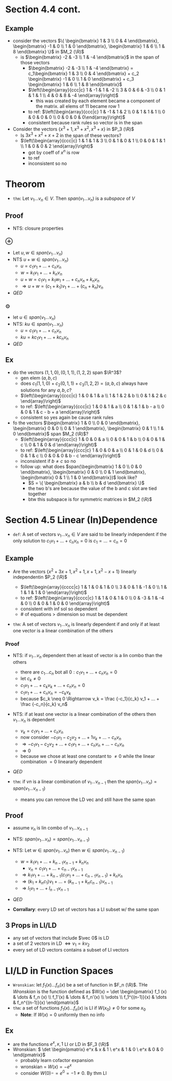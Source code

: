 # Section 4.4 cont.
## Example
- consider the vectors $\{ \begin{bmatrix} 1 & 3 \\ 0 & 4 \end{bmatrix}, \begin{bmatrix} -1 & 0 \\ 1 & 0 \end{bmatrix}, \begin{bmatrix} 1 & 6 \\ 1 & 8 \end{bmatrix} \}$ in $M_2 (\R)$
    - is $\begin{bmatrix} -2 & -3 \\ 1 & -4 \end{bmatrix}$ in the span of those vectors
        - $\begin{bmatrix} -2 & -3 \\ 1 & -4 \end{bmatrix} =  c_1\begin{bmatrix} 1 & 3 \\ 0 & 4 \end{bmatrix} + c_2 \begin{bmatrix} -1 & 0 \\ 1 & 0 \end{bmatrix} + c_3 \begin{bmatrix} 1 & 6 \\ 1 & 8 \end{bmatrix}$
        - $\left(\begin{array}{ccc|c} 1 & -1 & 1 & -2 \\ 3 & 0 & 6 & -3 \\ 0 & 1 & 1 & 1 \\ 4 & 0 & 8 & -4 \end{array}\right)$
            - this was created by each element became a component of the matrix. all elems of 11 became row 1
        - to ref: $\left(\begin{array}{ccc|c} 1 & -1 & 1 & 2 \\ 0 & 1 & 1 & 1 \\ 0 & 0 & 0 & 0 \\ 0 & 0 & 0 & 0\end{array}\right)$
        - consistent because rank rules
        so vector is in the span
- Consider the vectors $\{ x^3 + 1, x^3 + x^2, x^3 + x \}$ in $P_3 (\R)$
    - Is  $3x^3 + x^2 + x + 2$ in the span of these vectors?
    - $\left(\begin{array}{ccc|c} 1 & 1 & 1 & 3 \\ 0 & 1 & 0 & 1 \\ 0 & 0 & 1 & 1 \\ 1 & 0 & 0 & 2 \end{array}\right)$
        - got by coeff of $x^n$ is row
        - to ref
        - inconsistent so no

# Theorom
- `thm`: Let $v_1...v_n \in V$. Then $span(v_1...v_n)$ is a *subspace* of $V$

## Proof
- NTS: closure properties

### $\oplus$
- Let $u, w  \in span(v_1...v_n)$
- NTS $u + w \in span(v_1...v_n)$
    - $u = c_1 v_1 + ... + c_n v_n$
    - $w = k_1 v_1 + ... + k_n v_n$
    - $u + w = c_1 v_1 + k_1 w_1 + ... + c_n v_n + k_n v_n$
    - $\Rightarrow u + w = (c_1 + k_1)v_1 + ... + (c_n + k_n) v_n$
- $QED$

### $\odot$
- let $u \in span(v_1 ... v_n)$
- NTS: $ku \in span(v_1 ... v_n)$
    - $u = c_1 v_1 + ... + c_n v_n$
    - $ku = kc_1 v_1 + ... + k c_n v_n$
- $QED$

## Ex
- do the vectors $(1, 1, 0), (0, 1, 1), (1, 2, 2)$ span $\R^3$?
    - gen elem $(a, b, c)$
    - does $c_1 (1, 1, 0) + c_2 (0, 1, 1) + c_3 (1, 2, 2) = (a, b, c)$ always have solutions for any $a, b, c$?
    - $\left(\begin{array}{ccc|c} 1 & 0 & 1 & a \\ 1 & 1 & 2 & b \\ 0 & 1 & 2 & c \end{array}\right)$
    - to ref: $\left(\begin{array}{ccc|c} 1 & 0 & 1 & a \\ 0 & 1 & 1 & b - a \\ 0 & 0 & 1 & c - b + a \end{array}\right)$
    - consistent so yes again be cause rank rules
- fo the vectors $\begin{bmatrix} 1 & 0 \\ 0 & 0 \end{bmatrix}, \begin{bmatrix} 0 & 0 \\ 0 & 1 \end{bmatrix}, \begin{bmatrix} 0 & 1 \\ 1 & 0 \end{bmatrix}$ span $M_2 (\R)$?
    - $\left(\begin{array}{ccc|c} 1 & 0 & 0 & a \\ 0 & 0 & 1 & b \\ 0 & 0 & 1 & c \\ 0 & 1 & 0 & d \end{array}\right)$
    - to ref: $\left(\begin{array}{ccc|c} 1 & 0 & 0 & a \\ 0 & 1 & 0 & d \\ 0 & 0 & 1 & c \\ 0 & 0 & 0 & b - c \end{array}\right)$
    - inconsistent if $b \neq c$ so no
    - follow up: what does $span(\begin{bmatrix} 1 & 0 \\ 0 & 0 \end{bmatrix}, \begin{bmatrix} 0 & 0 \\ 0 & 1 \end{bmatrix}, \begin{bmatrix} 0 & 1 \\ 1 & 0 \end{bmatrix})$ look like?
        - $S = \{ \begin{bmatrix} a & b \\ b & d \end{bmatrix} \}$
        - the two b's are because the value of the b and c slot are tied together
        - btw this subspace is for symmetric matrices in $M_2 (\R)$

# Section 4.5 Linear (In)Dependence
- `def`: A set of vectors $v_1 ... v_n \in V$ are said to be linearly independent if the only solution to $c_1 v_1 + ... + c_n v_n = 0$ is $c_1 = ... = c_n = 0$

## Example
- Are the vectors $\{ x^2 + 3x + 1, x^2 + 1, x + 1, x^2 -x + 1 \}$ linearly independentin $P_2 (\R)$
    - $\left(\begin{array}{cccc|c} 1 & 1 & 0 & 1 & 0 \\ 3 & 0 & 1 & -1 & 0 \\ 1 & 1 & 1 & 1 & 0 \end{array}\right)$
    - to ref: $\left(\begin{array}{cccc|c} 1 & 1 & 0 & 1 & 0 \\ 0 & -3 & 1 & -4 & 0 \\ 0 & 0 & 1 & 0 & 0 \end{array}\right)$
    - consistent with inf sol so dependent
    - \# of equations > dimension so must be dependent

- `thm`: A set of vectors $v_1 ... v_n$ is linearly dependent if and only if at least one vector is a linear combination of the others

### Proof
- NTS: if $v_1 ... v_n$ dependent then at least of vector is a lin combo than the others
    - there are $c_1 ... c_n$ bot all $0: c_1 v_1 + ... + c_n v_n = 0$
    - let $c_k \neq 0$
    - $c_1 v_1 + ... + c_k v_k + ... + c_n v_n = 0$
    - $c_1 v_1 + ... +  c_n v_n = - c_k v_k$
    - because $c_k \neq 0 \Rightarrow v_k = \frac {-c_1}{c_k} v_1 + ... + \frac {-c_n}{c_k} v_n$
- NTS: if at least one vector is a linear combination of the others then $v_1 ... v_n$ is dependent
    - $v_k = c_1 v_1 + ... + c_n v_n$
    - now consider $-c_1 v_1 -c_2 v_2 + ... + 1 v_k + ... -c_n v_n$
    - $\Rightarrow -c_1 v_1 -c_2 v_2 + ... + c_1 v_1 + ... + c_n v_n + ... -c_n v_n$
    - $\Rightarrow 0$
    - because we chose at least one constant to $\neq 0$ while the linear combination $= 0$ lineararly dependent
- $QED$

- `thm`: if $vn$ is a linear combination of $v_1 ... v_{n-1}$ then the $span(v_1 ... v_n) = span(v_1 ... v_{n-1})$
    - means you can remove the LD vec and still have the same span

## Proof
- assume $v_n$ is lin combo of $v_1 ... v_{n - 1}$
- NTS: $span(v_1 ... v_n) = span(v_1 ... v_{n-1})$
- NTS: Let $w \in span(v_1 ... v_n)$ then $w \in span(v_1 ... v_{n-1})$
    - $w = k_1 v_1 + ... + k_{n-1} v_{n-1} + k_n v_n$
        - $v_n = c_1 v_1 + ... + c_{n-1} v_{n-1}$
    - $\Rightarrow k_1 v_1 + ... + k_{n-1} (c_1 v_1 + ... + c_{n-1} v_{n-1}) + k_n v_n$
    - $\Rightarrow (k_1 + k_n c_1) v_1 + ... + (k_{n-1} + k_n c_{n-1}) v_{n-1}$
    - $\Rightarrow l_1 v_1 + ... + l_{n-1} v_{n-1}$
- $QED$

- **Corrallary**: every LD set of vectors has a LI subset w/ the same span

## 3 Props in LI/LD
- any set of vectors that include $\vec 0$ is LD
- a set of 2 vectors in LD $\Leftrightarrow v_1 = kv_2$
- every set of LD vectors contains a subset of LI vectors

# LI/LD in Function Spaces
- `Wronskian`: let $f_1 (x) ... f_n (x)$ be a set of function in $F_n (\R)$. THe *Wronskian* is the function defined as $W(x) = \det \begin{pmatrix} f_1 (x) & \dots & f_n (x) \\ f_1'(x) & \dots & f_n'(x) \\ \vdots \\ f_1^{(n-1)}(x) & \dots & f_n^{(n-1)}(x) \end{pmatrix}$
- `thm`: a set of functions $f_1(x) ... f_n(x)$ is LI if $W(x_0) \neq 0$ for some $x_0$
    - **Note**: If $W(x) = 0$ uniformly then no info

## Ex
- are the functions $e^x, x, 1$ LI or LD in $F_3 (\R)$
- Wronskian: $ \det \begin{pmatrix} e^x & x & 1 \\ e^x & 1 & 0 \\ e^x & 0 & 0 \end{pmatrix}$
    - probably learn cofactor expansion
    - wronskian = $W(x) = -e^x$
    - consider $W(0) - = e^0 = -1 \neq 0$. By thm LI
